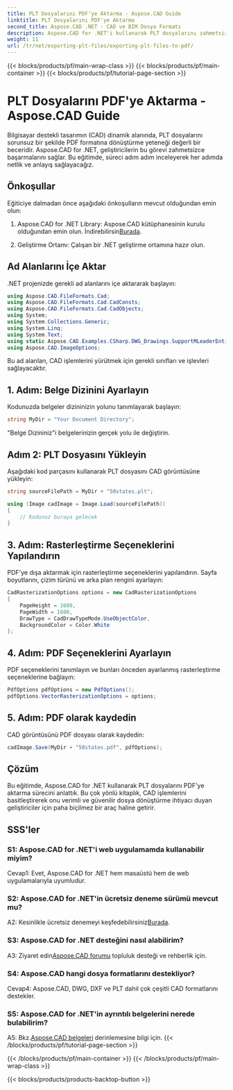 ```yaml
---
title: PLT Dosyalarını PDF'ye Aktarma - Aspose.CAD Guide
linktitle: PLT Dosyalarını PDF'ye Aktarma
second_title: Aspose.CAD .NET - CAD ve BIM Dosya Formatı
description: Aspose.CAD for .NET'i kullanarak PLT dosyalarını zahmetsizce PDF'ye dönüştürün. Sorunsuz entegrasyon ve güvenilir sonuçlar için adım adım kılavuzumuzu izleyin.
weight: 11
url: /tr/net/exporting-plt-files/exporting-plt-files-to-pdf/
---
```


{{< blocks/products/pf/main-wrap-class >}}
{{< blocks/products/pf/main-container >}}
{{< blocks/products/pf/tutorial-page-section >}}

# PLT Dosyalarını PDF'ye Aktarma - Aspose.CAD Guide

Bilgisayar destekli tasarımın (CAD) dinamik alanında, PLT dosyalarını sorunsuz bir şekilde PDF formatına dönüştürme yeteneği değerli bir beceridir. Aspose.CAD for .NET, geliştiricilerin bu görevi zahmetsizce başarmalarını sağlar. Bu eğitimde, süreci adım adım inceleyerek her adımda netlik ve anlayış sağlayacağız.

## Önkoşullar

Eğiticiye dalmadan önce aşağıdaki önkoşulların mevcut olduğundan emin olun:

1.  Aspose.CAD for .NET Library: Aspose.CAD kütüphanesinin kurulu olduğundan emin olun. İndirebilirsin[Burada](https://releases.aspose.com/cad/net/).

2. Geliştirme Ortamı: Çalışan bir .NET geliştirme ortamına hazır olun.

## Ad Alanlarını İçe Aktar

.NET projenizde gerekli ad alanlarını içe aktararak başlayın:

```csharp
using Aspose.CAD.FileFormats.Cad;
using Aspose.CAD.FileFormats.Cad.CadConsts;
using Aspose.CAD.FileFormats.Cad.CadObjects;
using System;
using System.Collections.Generic;
using System.Linq;
using System.Text;
using static Aspose.CAD.Examples.CSharp.DWG_Drawings.SupportMLeaderEntityForDWGFormat;
using Aspose.CAD.ImageOptions;
```

Bu ad alanları, CAD işlemlerini yürütmek için gerekli sınıfları ve işlevleri sağlayacaktır.

## 1. Adım: Belge Dizinini Ayarlayın

Kodunuzda belgeler dizininizin yolunu tanımlayarak başlayın:

```csharp
string MyDir = "Your Document Directory";
```

"Belge Dizininiz"i belgelerinizin gerçek yolu ile değiştirin.

## Adım 2: PLT Dosyasını Yükleyin

Aşağıdaki kod parçasını kullanarak PLT dosyasını CAD görüntüsüne yükleyin:

```csharp
string sourceFilePath = MyDir + "50states.plt";

using (Image cadImage = Image.Load(sourceFilePath))
{
    // Kodunuz buraya gelecek
}
```

## 3. Adım: Rasterleştirme Seçeneklerini Yapılandırın

PDF'ye dışa aktarmak için rasterleştirme seçeneklerini yapılandırın. Sayfa boyutlarını, çizim türünü ve arka plan rengini ayarlayın:

```csharp
CadRasterizationOptions options = new CadRasterizationOptions
{
    PageHeight = 1600,
    PageWidth = 1600,
    DrawType = CadDrawTypeMode.UseObjectColor,
    BackgroundColor = Color.White
};
```

## 4. Adım: PDF Seçeneklerini Ayarlayın

PDF seçeneklerini tanımlayın ve bunları önceden ayarlanmış rasterleştirme seçeneklerine bağlayın:

```csharp
PdfOptions pdfOptions = new PdfOptions();
pdfOptions.VectorRasterizationOptions = options;
```

## 5. Adım: PDF olarak kaydedin

CAD görüntüsünü PDF dosyası olarak kaydedin:

```csharp
cadImage.Save(MyDir + "50states.pdf", pdfOptions);
```

## Çözüm

Bu eğitimde, Aspose.CAD for .NET kullanarak PLT dosyalarını PDF'ye aktarma sürecini anlattık. Bu çok yönlü kitaplık, CAD işlemlerini basitleştirerek onu verimli ve güvenilir dosya dönüştürme ihtiyacı duyan geliştiriciler için paha biçilmez bir araç haline getirir.

## SSS'ler

### S1: Aspose.CAD for .NET'i web uygulamamda kullanabilir miyim?

Cevap1: Evet, Aspose.CAD for .NET hem masaüstü hem de web uygulamalarıyla uyumludur.

### S2: Aspose.CAD for .NET'in ücretsiz deneme sürümü mevcut mu?

 A2: Kesinlikle ücretsiz denemeyi keşfedebilirsiniz[Burada](https://releases.aspose.com/).

### S3: Aspose.CAD for .NET desteğini nasıl alabilirim?

 A3: Ziyaret edin[Aspose.CAD forumu](https://forum.aspose.com/c/cad/19) topluluk desteği ve rehberlik için.

### S4: Aspose.CAD hangi dosya formatlarını destekliyor?

Cevap4: Aspose.CAD, DWG, DXF ve PLT dahil çok çeşitli CAD formatlarını destekler.

### S5: Aspose.CAD for .NET'in ayrıntılı belgelerini nerede bulabilirim?

 A5: Bkz.[Aspose.CAD belgeleri](https://reference.aspose.com/cad/net/) derinlemesine bilgi için.
{{< /blocks/products/pf/tutorial-page-section >}}

{{< /blocks/products/pf/main-container >}}
{{< /blocks/products/pf/main-wrap-class >}}

{{< blocks/products/products-backtop-button >}}
